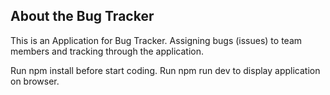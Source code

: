 ## About the Bug Tracker

This is an Application for Bug Tracker. Assigning bugs (issues) to team members and tracking through the application.

Run npm install before start coding. Run npm run dev to display application on browser.
